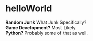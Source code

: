 <h1> helloWorld </h1>
<b>Random Junk</b> What Junk Specifically? </br>
<b>Game Development?</b> Most Likely.</br>
<b>Python?</b> Probably some of that as well. 
